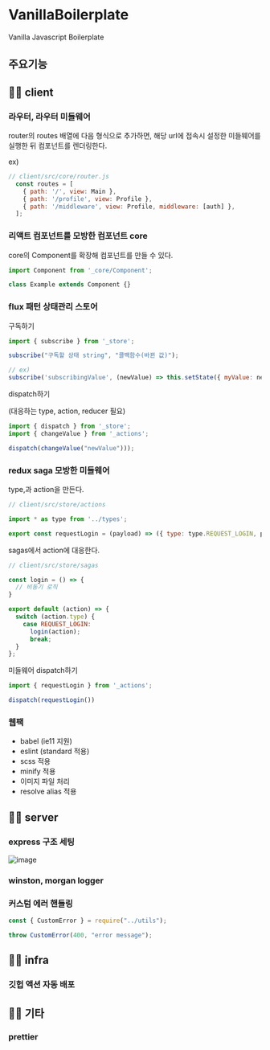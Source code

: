 # VanillaBoilerplate
Vanilla Javascript Boilerplate

## 주요기능

## 🧙‍♂️ client
### 라우터, 라우터 미들웨어

router의 routes 배열에 다음 형식으로 추가하면, 해당 url에 접속시 설정한 미들웨어를 실행한 뒤 컴포넌트를 렌더링한다.

ex)
```js
// client/src/core/router.js
  const routes = [
    { path: '/', view: Main },
    { path: '/profile', view: Profile },
    { path: '/middleware', view: Profile, middleware: [auth] },
  ];

```

### 리액트 컴포넌트를 모방한 컴포넌트 core

core의 Component를 확장해 컴포넌트를 만들 수 있다.
```js
import Component from '_core/Component';

class Example extends Component {}

```

### flux 패턴 상태관리 스토어

구독하기
```js
import { subscribe } from '_store';

subscribe("구독할 상태 string", "콜백함수(바뀐 값)");

// ex)
subscribe('subscribingValue', (newValue) => this.setState({ myValue: newValue }));
```


dispatch하기

(대응하는 type, action, reducer 필요)
```js
import { dispatch } from '_store';
import { changeValue } from '_actions';

dispatch(changeValue("newValue")));
```

### redux saga 모방한 미들웨어

type,과 action을 만든다.
```js
// client/src/store/actions

import * as type from '../types';

export const requestLogin = (payload) => ({ type: type.REQUEST_LOGIN, payload });
```

sagas에서 action에 대응한다.
```js
// client/src/store/sagas

const login = () => {
  // 비동기 로직
}

export default (action) => {
  switch (action.type) {
    case REQUEST_LOGIN:
      login(action);
      break;
  }
};
```

미들웨어 dispatch하기
```js
import { requestLogin } from '_actions';

dispatch(requestLogin())
```

### 웹팩
- babel (ie11 지원)
- eslint (standard 적용)
- scss 적용
- minify 적용
- 이미지 파일 처리
- resolve alias 적용

## 🧙‍♂️ server
### express 구조 세팅
![image](https://user-images.githubusercontent.com/73219421/146175256-dd4f8c70-9a95-4b1e-a79c-0cc988b443b2.png)

### winston, morgan logger
### 커스텀 에러 핸들링 

```js
const { CustomError } = require("../utils");

throw CustomError(400, "error message");
```

## 🧙‍♂️ infra
### 깃헙 액션 자동 배포

## 🧙‍♂️ 기타
### prettier
